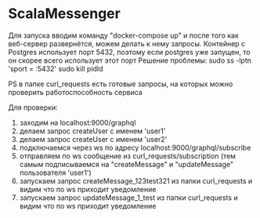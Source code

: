 # ScalaMessenger

Для запуска вводим команду "docker-compose up" и после того как веб-сервер развернётся, можем делать к нему запросы. Контейнер с Postgres использует порт 5432, поэтому если postgres уже запущен, то он скорее всего использует этот порт
Решение проблемы: sudo ss -lptn 'sport = :5432'
sudo kill pidId

PS в папке curl_requests есть готовые запросы, на которых можно проверить работоспособность сервиса

Для проверки:
1) заходим на localhost:9000/graphql
2) делаем запрос createUser с именем 'user1'
3) делаем запрос createUser с именем 'user2'
4) подключаемся через ws по адресу localhost:9000/graphql/subscribe
5) отправляем по ws сообщение из curl_requests/subscription (тем самым подписываемся на "createMessage" и "updateMessage" пользователя 'user1')
6) запускаем запрос createMessage_123test321 из папки curl_requests и видим что по ws приходит уведомление
7) запускаем запрос updateMessage_1_test из папки curl_requests и видим что по ws приходит уведомление
